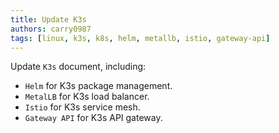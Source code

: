 ```yaml
---
title: Update K3s
authors: carry0987
tags: [linux, k3s, k8s, helm, metallb, istio, gateway-api]
---
```


<!-- truncate -->

Update `K3s` document, including:
- `Helm` for K3s package management.
- `MetalLB` for K3s load balancer.
- `Istio` for K3s service mesh.
- `Gateway API` for K3s API gateway.
